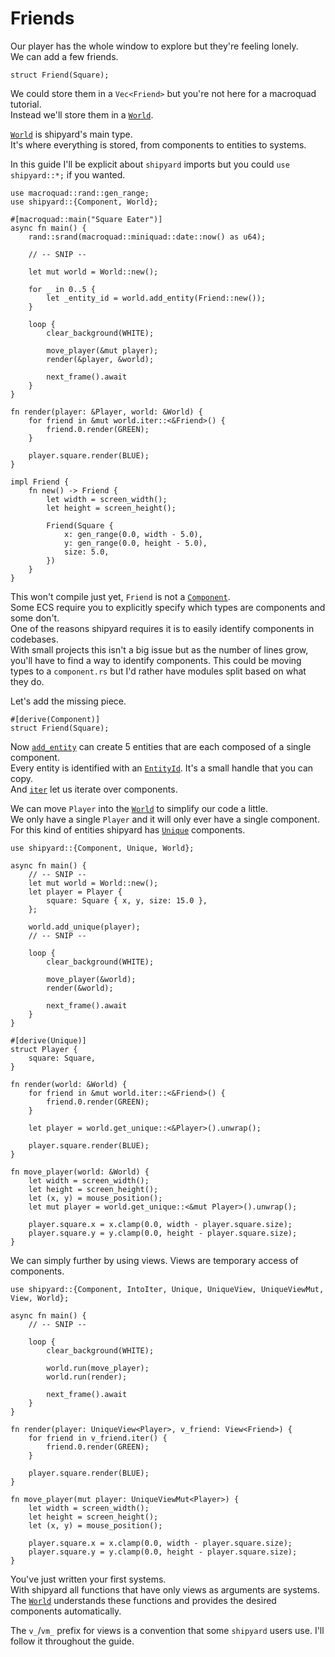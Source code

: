 # Friends

Our player has the whole window to explore but they're feeling lonely.\
We can add a few friends.

```rust,noplaypen
struct Friend(Square);
```

We could store them in a `Vec<Friend>` but you're not here for a macroquad tutorial.\
Instead we'll store them in a [`World`](https://docs.rs/shipyard/latest/shipyard/struct.World.html).

[`World`](https://docs.rs/shipyard/latest/shipyard/struct.World.html) is shipyard's main type.\
It's where everything is stored, from components to entities to systems.

In this guide I'll be explicit about `shipyard` imports but you could `use shipyard::*;` if you wanted.

```rust,noplaypen
use macroquad::rand::gen_range;
use shipyard::{Component, World};

#[macroquad::main("Square Eater")]
async fn main() {
    rand::srand(macroquad::miniquad::date::now() as u64);

    // -- SNIP --

    let mut world = World::new();

    for _ in 0..5 {
        let _entity_id = world.add_entity(Friend::new());
    }

    loop {
        clear_background(WHITE);

        move_player(&mut player);
        render(&player, &world);

        next_frame().await
    }
}

fn render(player: &Player, world: &World) {
    for friend in &mut world.iter::<&Friend>() {
        friend.0.render(GREEN);
    }

    player.square.render(BLUE);
}

impl Friend {
    fn new() -> Friend {
        let width = screen_width();
        let height = screen_height();

        Friend(Square {
            x: gen_range(0.0, width - 5.0),
            y: gen_range(0.0, height - 5.0),
            size: 5.0,
        })
    }
}
```

This won't compile just yet, `Friend` is not a [`Component`](https://docs.rs/shipyard/latest/shipyard/trait.Component.html).\
Some ECS require you to explicitly specify which types are components and some don't.\
One of the reasons shipyard requires it is to easily identify components in codebases.\
With small projects this isn't a big issue but as the number of lines grow, you'll have to find a way to identify components. This could be moving types to a `component.rs` but I'd rather have modules split based on what they do.

Let's add the missing piece.

```rust,noplaypen
#[derive(Component)]
struct Friend(Square);
```

Now [`add_entity`](https://docs.rs/shipyard/latest/shipyard/struct.World.html#method.add_entity) can create 5 entities that are each composed of a single component.\
Every entity is identified with an [`EntityId`](https://docs.rs/shipyard/latest/shipyard/struct.EntityId). It's a small handle that you can copy.\
And [`iter`](https://docs.rs/shipyard/latest/shipyard/struct.World.html#method.iter) let us iterate over components.

We can move `Player` into the [`World`](https://docs.rs/shipyard/latest/shipyard/struct.World.html) to simplify our code a little.\
We only have a single `Player` and it will only ever have a single component.\
For this kind of entities shipyard has [`Unique`](https://docs.rs/shipyard/latest/shipyard/trait.Unique.html) components.

```rust,noplaypen
use shipyard::{Component, Unique, World};

async fn main() {
    // -- SNIP --
    let mut world = World::new();
    let player = Player {
        square: Square { x, y, size: 15.0 },
    };

    world.add_unique(player);
    // -- SNIP --

    loop {
        clear_background(WHITE);

        move_player(&world);
        render(&world);

        next_frame().await
    }
}

#[derive(Unique)]
struct Player {
    square: Square,
}

fn render(world: &World) {
    for friend in &mut world.iter::<&Friend>() {
        friend.0.render(GREEN);
    }

    let player = world.get_unique::<&Player>().unwrap();

    player.square.render(BLUE);
}

fn move_player(world: &World) {
    let width = screen_width();
    let height = screen_height();
    let (x, y) = mouse_position();
    let mut player = world.get_unique::<&mut Player>().unwrap();

    player.square.x = x.clamp(0.0, width - player.square.size);
    player.square.y = y.clamp(0.0, height - player.square.size);
}
```

We can simply further by using views. Views are temporary access of components.

```rust,noplaypen
use shipyard::{Component, IntoIter, Unique, UniqueView, UniqueViewMut, View, World};

async fn main() {
    // -- SNIP --

    loop {
        clear_background(WHITE);

        world.run(move_player);
        world.run(render);

        next_frame().await
    }
}

fn render(player: UniqueView<Player>, v_friend: View<Friend>) {
    for friend in v_friend.iter() {
        friend.0.render(GREEN);
    }

    player.square.render(BLUE);
}

fn move_player(mut player: UniqueViewMut<Player>) {
    let width = screen_width();
    let height = screen_height();
    let (x, y) = mouse_position();

    player.square.x = x.clamp(0.0, width - player.square.size);
    player.square.y = y.clamp(0.0, height - player.square.size);
}
```

You've just written your first systems.\
With shipyard all functions that have only views as arguments are systems.\
The [`World`](https://docs.rs/shipyard/latest/shipyard/struct.World.html) understands these functions and provides the desired components automatically.

The `v_`/`vm_` prefix for views is a convention that some `shipyard` users use. I'll follow it throughout the guide.